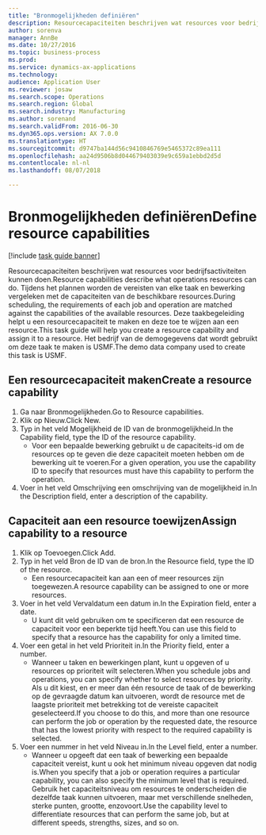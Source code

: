 ```yaml
--- 
title: "Bronmogelijkheden definiëren"
description: Resourcecapaciteiten beschrijven wat resources voor bedrijfsactiviteiten kunnen doen.
author: sorenva
manager: AnnBe
ms.date: 10/27/2016
ms.topic: business-process
ms.prod: 
ms.service: dynamics-ax-applications
ms.technology: 
audience: Application User
ms.reviewer: josaw
ms.search.scope: Operations
ms.search.region: Global
ms.search.industry: Manufacturing
ms.author: sorenand
ms.search.validFrom: 2016-06-30
ms.dyn365.ops.version: AX 7.0.0
ms.translationtype: HT
ms.sourcegitcommit: d9747ba144d56c9410846769e5465372c89ea111
ms.openlocfilehash: aa24d9506b8d044679403039e9c659a1ebbd2d5d
ms.contentlocale: nl-nl
ms.lasthandoff: 08/07/2018

---
```

# <a name="define-resource-capabilities"></a><span data-ttu-id="6bca3-103">Bronmogelijkheden definiëren</span><span class="sxs-lookup"><span data-stu-id="6bca3-103">Define resource capabilities</span></span>

[!include [task guide banner](../../includes/task-guide-banner.md)]

<span data-ttu-id="6bca3-104">Resourcecapaciteiten beschrijven wat resources voor bedrijfsactiviteiten kunnen doen.</span><span class="sxs-lookup"><span data-stu-id="6bca3-104">Resource capabilities describe what operations resources can do.</span></span> <span data-ttu-id="6bca3-105">Tijdens het plannen worden de vereisten van elke taak en bewerking vergeleken met de capaciteiten van de beschikbare resources.</span><span class="sxs-lookup"><span data-stu-id="6bca3-105">During scheduling, the requirements of each job and operation are matched against the capabilities of the available resources.</span></span> <span data-ttu-id="6bca3-106">Deze taakbegeleiding helpt u een resourcecapaciteit te maken en deze toe te wijzen aan een resource.</span><span class="sxs-lookup"><span data-stu-id="6bca3-106">This task guide will help you create a resource capability and assign it to a resource.</span></span> <span data-ttu-id="6bca3-107">Het bedrijf van de demogegevens dat wordt gebruikt om deze taak te maken is USMF.</span><span class="sxs-lookup"><span data-stu-id="6bca3-107">The demo data company used to create this task is USMF.</span></span>


## <a name="create-a-resource-capability"></a><span data-ttu-id="6bca3-108">Een resourcecapaciteit maken</span><span class="sxs-lookup"><span data-stu-id="6bca3-108">Create a resource capability</span></span>
1. <span data-ttu-id="6bca3-109">Ga naar Bronmogelijkheden.</span><span class="sxs-lookup"><span data-stu-id="6bca3-109">Go to Resource capabilities.</span></span>
2. <span data-ttu-id="6bca3-110">Klik op Nieuw.</span><span class="sxs-lookup"><span data-stu-id="6bca3-110">Click New.</span></span>
3. <span data-ttu-id="6bca3-111">Typ in het veld Mogelijkheid de ID van de bronmogelijkheid.</span><span class="sxs-lookup"><span data-stu-id="6bca3-111">In the Capability field, type the ID of the resource capability.</span></span>
    * <span data-ttu-id="6bca3-112">Voor een bepaalde bewerking gebruikt u de capaciteits-id om de resources op te geven die deze capaciteit moeten hebben om de bewerking uit te voeren.</span><span class="sxs-lookup"><span data-stu-id="6bca3-112">For a given operation, you use the capability ID to specify that resources must have this capability to perform the operation.</span></span>  
4. <span data-ttu-id="6bca3-113">Voer in het veld Omschrijving een omschrijving van de mogelijkheid in.</span><span class="sxs-lookup"><span data-stu-id="6bca3-113">In the Description field, enter a description of the capability.</span></span>

## <a name="assign-capability-to-a-resource"></a><span data-ttu-id="6bca3-114">Capaciteit aan een resource toewijzen</span><span class="sxs-lookup"><span data-stu-id="6bca3-114">Assign capability to a resource</span></span>
1. <span data-ttu-id="6bca3-115">Klik op Toevoegen.</span><span class="sxs-lookup"><span data-stu-id="6bca3-115">Click Add.</span></span>
2. <span data-ttu-id="6bca3-116">Typ in het veld Bron de ID van de bron.</span><span class="sxs-lookup"><span data-stu-id="6bca3-116">In the Resource field, type the ID of the resource.</span></span>
    * <span data-ttu-id="6bca3-117">Een resourcecapaciteit kan aan een of meer resources zijn toegewezen.</span><span class="sxs-lookup"><span data-stu-id="6bca3-117">A resource capability can be assigned to one or more resources.</span></span>  
3. <span data-ttu-id="6bca3-118">Voer in het veld Vervaldatum een datum in.</span><span class="sxs-lookup"><span data-stu-id="6bca3-118">In the Expiration field, enter a date.</span></span>
    * <span data-ttu-id="6bca3-119">U kunt dit veld gebruiken om te specificeren dat een resource de capaciteit voor een beperkte tijd heeft.</span><span class="sxs-lookup"><span data-stu-id="6bca3-119">You can use this field to specify that a resource has the capability for only a limited time.</span></span>  
4. <span data-ttu-id="6bca3-120">Voer een getal in het veld Prioriteit in.</span><span class="sxs-lookup"><span data-stu-id="6bca3-120">In the Priority field, enter a number.</span></span>
    * <span data-ttu-id="6bca3-121">Wanneer u taken en bewerkingen plant, kunt u opgeven of u resources op prioriteit wilt selecteren.</span><span class="sxs-lookup"><span data-stu-id="6bca3-121">When you schedule jobs and operations, you can specify whether to select resources by priority.</span></span> <span data-ttu-id="6bca3-122">Als u dit kiest, en er meer dan één resource de taak of de bewerking op de gevraagde datum kan uitvoeren, wordt de resource met de laagste prioriteit met betrekking tot de vereiste capaciteit geselecteerd.</span><span class="sxs-lookup"><span data-stu-id="6bca3-122">If you choose to do this, and more than one resource can perform the job or operation by the requested date, the resource that has the lowest priority with respect to the required capability is selected.</span></span>  
5. <span data-ttu-id="6bca3-123">Voer een nummer in het veld Niveau in.</span><span class="sxs-lookup"><span data-stu-id="6bca3-123">In the Level field, enter a number.</span></span>
    * <span data-ttu-id="6bca3-124">Wanneer u opgeeft dat een taak of bewerking een bepaalde capaciteit vereist, kunt u ook het minimum niveau opgeven dat nodig is.</span><span class="sxs-lookup"><span data-stu-id="6bca3-124">When you specify that a job or operation requires a particular capability, you can also specify the minimum level that is required.</span></span> <span data-ttu-id="6bca3-125">Gebruik het capaciteitsniveau om resources te onderscheiden die dezelfde taak kunnen uitvoeren, maar met verschillende snelheden, sterke punten, grootte, enzovoort.</span><span class="sxs-lookup"><span data-stu-id="6bca3-125">Use the capability level to differentiate resources that can perform the same job, but at different speeds, strengths, sizes, and so on.</span></span>  


